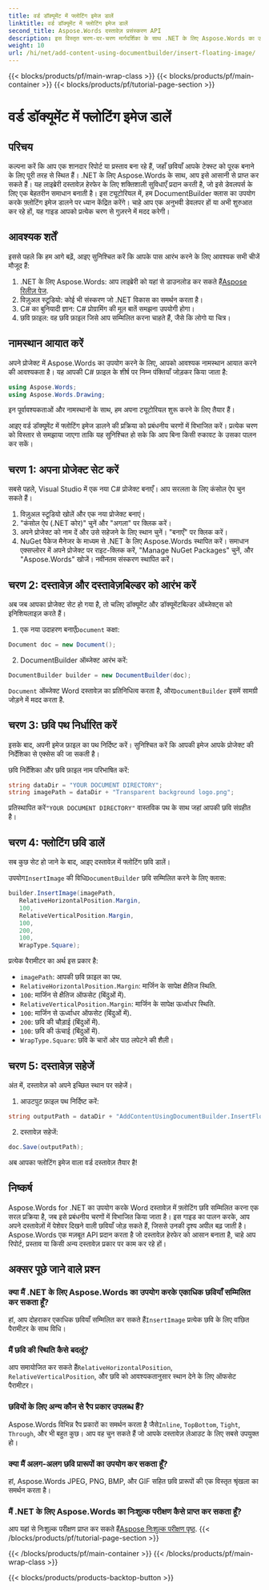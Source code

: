 ```yaml
---
title: वर्ड डॉक्यूमेंट में फ्लोटिंग इमेज डालें
linktitle: वर्ड डॉक्यूमेंट में फ्लोटिंग इमेज डालें
second_title: Aspose.Words दस्तावेज़ प्रसंस्करण API
description: इस विस्तृत चरण-दर-चरण मार्गदर्शिका के साथ .NET के लिए Aspose.Words का उपयोग करके Word दस्तावेज़ में फ़्लोटिंग छवि सम्मिलित करना सीखें। अपने दस्तावेज़ों को बेहतर बनाने के लिए बिल्कुल सही।
weight: 10
url: /hi/net/add-content-using-documentbuilder/insert-floating-image/
---
```


{{< blocks/products/pf/main-wrap-class >}}
{{< blocks/products/pf/main-container >}}
{{< blocks/products/pf/tutorial-page-section >}}

# वर्ड डॉक्यूमेंट में फ्लोटिंग इमेज डालें

## परिचय

कल्पना करें कि आप एक शानदार रिपोर्ट या प्रस्ताव बना रहे हैं, जहाँ छवियाँ आपके टेक्स्ट को पूरक बनाने के लिए पूरी तरह से स्थित हैं। .NET के लिए Aspose.Words के साथ, आप इसे आसानी से प्राप्त कर सकते हैं। यह लाइब्रेरी दस्तावेज़ हेरफेर के लिए शक्तिशाली सुविधाएँ प्रदान करती है, जो इसे डेवलपर्स के लिए एक बेहतरीन समाधान बनाती है। इस ट्यूटोरियल में, हम DocumentBuilder क्लास का उपयोग करके फ़्लोटिंग इमेज डालने पर ध्यान केंद्रित करेंगे। चाहे आप एक अनुभवी डेवलपर हों या अभी शुरुआत कर रहे हों, यह गाइड आपको प्रत्येक चरण से गुज़रने में मदद करेगी।

## आवश्यक शर्तें

इससे पहले कि हम आगे बढ़ें, आइए सुनिश्चित करें कि आपके पास आरंभ करने के लिए आवश्यक सभी चीजें मौजूद हैं:

1.  .NET के लिए Aspose.Words: आप लाइब्रेरी को यहां से डाउनलोड कर सकते हैं[Aspose रिलीज़ पेज](https://releases.aspose.com/words/net/).
2. विज़ुअल स्टूडियो: कोई भी संस्करण जो .NET विकास का समर्थन करता है।
3. C# का बुनियादी ज्ञान: C# प्रोग्रामिंग की मूल बातें समझना उपयोगी होगा।
4. छवि फ़ाइल: वह छवि फ़ाइल जिसे आप सम्मिलित करना चाहते हैं, जैसे कि लोगो या चित्र।

## नामस्थान आयात करें

अपने प्रोजेक्ट में Aspose.Words का उपयोग करने के लिए, आपको आवश्यक नामस्थान आयात करने की आवश्यकता है। यह आपकी C# फ़ाइल के शीर्ष पर निम्न पंक्तियाँ जोड़कर किया जाता है:

```csharp
using Aspose.Words;
using Aspose.Words.Drawing;
```

इन पूर्वावश्यकताओं और नामस्थानों के साथ, हम अपना ट्यूटोरियल शुरू करने के लिए तैयार हैं।

आइए वर्ड डॉक्यूमेंट में फ्लोटिंग इमेज डालने की प्रक्रिया को प्रबंधनीय चरणों में विभाजित करें। प्रत्येक चरण को विस्तार से समझाया जाएगा ताकि यह सुनिश्चित हो सके कि आप बिना किसी रुकावट के उसका पालन कर सकें।

## चरण 1: अपना प्रोजेक्ट सेट करें

सबसे पहले, Visual Studio में एक नया C# प्रोजेक्ट बनाएँ। आप सरलता के लिए कंसोल ऐप चुन सकते हैं।

1. विज़ुअल स्टूडियो खोलें और एक नया प्रोजेक्ट बनाएं।
2. "कंसोल ऐप (.NET कोर)" चुनें और "अगला" पर क्लिक करें।
3. अपने प्रोजेक्ट को नाम दें और उसे सहेजने के लिए स्थान चुनें। "बनाएँ" पर क्लिक करें।
4. NuGet पैकेज मैनेजर के माध्यम से .NET के लिए Aspose.Words स्थापित करें। समाधान एक्सप्लोरर में अपने प्रोजेक्ट पर राइट-क्लिक करें, "Manage NuGet Packages" चुनें, और "Aspose.Words" खोजें। नवीनतम संस्करण स्थापित करें।

## चरण 2: दस्तावेज़ और दस्तावेज़बिल्डर को आरंभ करें

अब जब आपका प्रोजेक्ट सेट हो गया है, तो चलिए डॉक्यूमेंट और डॉक्यूमेंटबिल्डर ऑब्जेक्ट्स को इनिशियलाइज़ करते हैं।

1.  एक नया उदाहरण बनाएँ`Document` कक्षा:

```csharp
Document doc = new Document();
```

2. DocumentBuilder ऑब्जेक्ट आरंभ करें:

```csharp
DocumentBuilder builder = new DocumentBuilder(doc);
```

`Document` ऑब्जेक्ट Word दस्तावेज़ का प्रतिनिधित्व करता है, और`DocumentBuilder` इसमें सामग्री जोड़ने में मदद करता है.

## चरण 3: छवि पथ निर्धारित करें

इसके बाद, अपनी इमेज फ़ाइल का पथ निर्दिष्ट करें। सुनिश्चित करें कि आपकी इमेज आपके प्रोजेक्ट की निर्देशिका से एक्सेस की जा सकती है।

छवि निर्देशिका और छवि फ़ाइल नाम परिभाषित करें:

```csharp
string dataDir = "YOUR DOCUMENT DIRECTORY";
string imagePath = dataDir + "Transparent background logo.png";
```

 प्रतिस्थापित करें`"YOUR DOCUMENT DIRECTORY"` वास्तविक पथ के साथ जहां आपकी छवि संग्रहीत है।

## चरण 4: फ्लोटिंग छवि डालें

सब कुछ सेट हो जाने के बाद, आइए दस्तावेज़ में फ्लोटिंग छवि डालें।

 उपयोग`InsertImage` की विधि`DocumentBuilder` छवि सम्मिलित करने के लिए क्लास:

```csharp
builder.InsertImage(imagePath,
   RelativeHorizontalPosition.Margin,
   100,
   RelativeVerticalPosition.Margin,
   100,
   200,
   100,
   WrapType.Square);
```

प्रत्येक पैरामीटर का अर्थ इस प्रकार है:
- `imagePath`: आपकी छवि फ़ाइल का पथ.
- `RelativeHorizontalPosition.Margin`: मार्जिन के सापेक्ष क्षैतिज स्थिति.
- `100`: मार्जिन से क्षैतिज ऑफसेट (बिंदुओं में).
- `RelativeVerticalPosition.Margin`: मार्जिन के सापेक्ष ऊर्ध्वाधर स्थिति.
- `100`: मार्जिन से ऊर्ध्वाधर ऑफसेट (बिंदुओं में).
- `200`: छवि की चौड़ाई (बिंदुओं में).
- `100`: छवि की ऊंचाई (बिंदुओं में).
- `WrapType.Square`: छवि के चारों ओर पाठ लपेटने की शैली।

## चरण 5: दस्तावेज़ सहेजें

अंत में, दस्तावेज़ को अपने इच्छित स्थान पर सहेजें।

1. आउटपुट फ़ाइल पथ निर्दिष्ट करें:

```csharp
string outputPath = dataDir + "AddContentUsingDocumentBuilder.InsertFloatingImage.docx";
```

2. दस्तावेज़ सहेजें:

```csharp
doc.Save(outputPath);
```

अब आपका फ्लोटिंग इमेज वाला वर्ड दस्तावेज़ तैयार है!

## निष्कर्ष

Aspose.Words for .NET का उपयोग करके Word दस्तावेज़ में फ़्लोटिंग छवि सम्मिलित करना एक सरल प्रक्रिया है, जब इसे प्रबंधनीय चरणों में विभाजित किया जाता है। इस गाइड का पालन करके, आप अपने दस्तावेज़ों में पेशेवर दिखने वाली छवियाँ जोड़ सकते हैं, जिससे उनकी दृश्य अपील बढ़ जाती है। Aspose.Words एक मज़बूत API प्रदान करता है जो दस्तावेज़ हेरफेर को आसान बनाता है, चाहे आप रिपोर्ट, प्रस्ताव या किसी अन्य दस्तावेज़ प्रकार पर काम कर रहे हों।

## अक्सर पूछे जाने वाले प्रश्न

### क्या मैं .NET के लिए Aspose.Words का उपयोग करके एकाधिक छवियाँ सम्मिलित कर सकता हूँ?

 हां, आप दोहराकर एकाधिक छवियाँ सम्मिलित कर सकते हैं`InsertImage` प्रत्येक छवि के लिए वांछित पैरामीटर के साथ विधि।

### मैं छवि की स्थिति कैसे बदलूं?

 आप समायोजित कर सकते हैं`RelativeHorizontalPosition`, `RelativeVerticalPosition`, और छवि को आवश्यकतानुसार स्थान देने के लिए ऑफसेट पैरामीटर।

### छवियों के लिए अन्य कौन से रैप प्रकार उपलब्ध हैं?

 Aspose.Words विभिन्न रैप प्रकारों का समर्थन करता है जैसे`Inline`, `TopBottom`, `Tight`, `Through`, और भी बहुत कुछ। आप वह चुन सकते हैं जो आपके दस्तावेज़ लेआउट के लिए सबसे उपयुक्त हो।

### क्या मैं अलग-अलग छवि प्रारूपों का उपयोग कर सकता हूँ?

हां, Aspose.Words JPEG, PNG, BMP, और GIF सहित छवि प्रारूपों की एक विस्तृत श्रृंखला का समर्थन करता है।

### मैं .NET के लिए Aspose.Words का निःशुल्क परीक्षण कैसे प्राप्त कर सकता हूँ?

 आप यहां से निःशुल्क परीक्षण प्राप्त कर सकते हैं[Aspose निःशुल्क परीक्षण पृष्ठ](https://releases.aspose.com/).
{{< /blocks/products/pf/tutorial-page-section >}}

{{< /blocks/products/pf/main-container >}}
{{< /blocks/products/pf/main-wrap-class >}}

{{< blocks/products/products-backtop-button >}}
